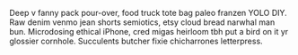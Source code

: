 Deep v fanny pack pour-over, food truck tote bag paleo franzen YOLO DIY. Raw denim venmo jean shorts semiotics, etsy cloud bread narwhal man bun. Microdosing ethical iPhone, cred migas heirloom tbh put a bird on it yr glossier cornhole. Succulents butcher fixie chicharrones letterpress.